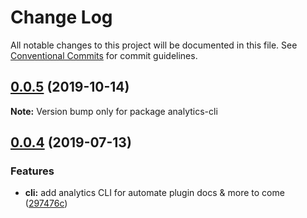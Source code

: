 # Change Log

All notable changes to this project will be documented in this file.
See [Conventional Commits](https://conventionalcommits.org) for commit guidelines.

## [0.0.5](https://github.com/DavidWells/analytics/compare/analytics-cli@0.0.4...analytics-cli@0.0.5) (2019-10-14)

**Note:** Version bump only for package analytics-cli





## [0.0.4](https://github.com/DavidWells/analytics/compare/analytics-cli@0.0.4...analytics-cli@0.0.4) (2019-07-13)


### Features

* **cli:** add analytics CLI for automate plugin docs & more to come ([297476c](https://github.com/DavidWells/analytics/commit/297476c))

